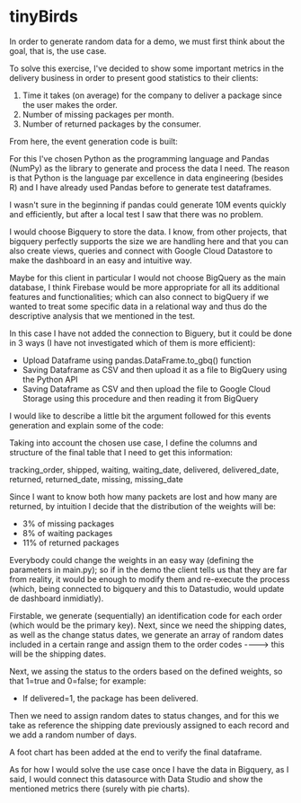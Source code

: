 # tinyBirds

In order to generate random data for a demo, we must first think about the goal, that is, the use case.

To solve this exercise, I've decided to show some important metrics in the delivery business in order to present good statistics to their clients:

1. Time it takes (on average) for the company to deliver a package since the user makes the order.
2. Number of missing packages per month.
3. Number of returned packages by the consumer.


From here, the event generation code is built:

For this I've chosen Python as the programming language and Pandas (NumPy) as the library to generate and process the data I need.
The reason is that Python is the language par excellence in data engineering (besides R) and I have already used Pandas before to generate test dataframes.

I wasn't sure in the beginning if pandas could generate 10M events quickly and efficiently, but after a local test I saw that there was no problem.

I would choose Bigquery to store the data. I know, from other projects, that bigquery perfectly supports the size we are handling here and that you can also create views, queries and connect with Google Cloud Datastore to make the dashboard in an easy and intuitive way.

Maybe for this client in particular I would not choose BigQuery as the main database, I think Firebase would be more appropriate for all its additional features and functionalities; which can also connect to bigQuery if we wanted to treat some specific data in a relational way and thus do the descriptive analysis that we mentioned in the test.

In this case I have not added the connection to Biguery, but it could be done in 3 ways (I have not investigated which of them is more efficient):
 * Upload Dataframe using pandas.DataFrame.to_gbq() function
 * Saving Dataframe as CSV and then upload it as a file to BigQuery using the Python API
 * Saving Dataframe as CSV and then upload the file to Google Cloud Storage using this procedure and then reading it from BigQuery

I would like to describe a little bit the argument followed for this events generation and explain some of the code:

Taking into account the chosen use case, I define the columns and structure of the final table that I need to get this information:

tracking_order, shipped, waiting, waiting_date, delivered, delivered_date, returned, returned_date, missing, missing_date

Since I want to know both how many packets are lost and how many are returned, by intuition I decide that the distribution of the weights will be:

* 3% of missing packages
* 8% of waiting packages
* 11% of returned packages

Everybody could change the weights in an easy way (defining the parameters in main.py); so if in the demo the client tells us that they are far from reality, it would be enough to modify them and re-execute the process (which, being connected to bigquery and this to Datastudio, would update de dashboard inmidiatly).

Firstable, we generate (sequentially) an identification code for each order (which would be the primary key).
Next, since we need the shipping dates, as well as the change status dates, we generate an array of random dates included in a certain range and assign them to the order codes ----> this will be the shipping dates.

Next, we assing the status to the orders based on the defined weights, so that 1=true and 0=false; for example:

* If delivered=1, the package has been delivered.

Then we need to assign random dates to status changes, and for this we take as reference the shipping date previously assigned to each record and we add a random number of days.

A foot chart has been added at the end to verify the final dataframe.

As for how I would solve the use case once I have the data in Bigquery, as I said, I would connect this datasource with Data Studio and show the mentioned metrics there (surely with pie charts).



